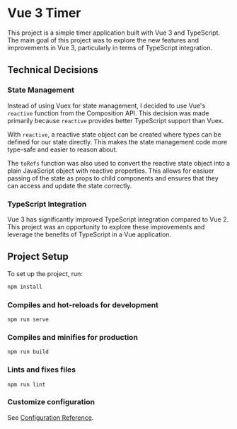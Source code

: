 # Vue 3 Timer

This project is a simple timer application built with Vue 3 and TypeScript. The main goal of this project was to explore the new features and improvements in Vue 3, particularly in terms of TypeScript integration.

## Technical Decisions

### State Management

Instead of using Vuex for state management, I decided to use Vue's `reactive` function from the Composition API. This decision was made primarily because `reactive` provides better TypeScript support than Vuex.

With `reactive`, a reactive state object can be created where types can be defined for our state directly. This makes the state management code more type-safe and easier to reason about.

The `toRefs` function was also used to convert the reactive state object into a plain JavaScript object with reactive properties. This allows for easiuer passing of the state as props to child components and ensures that they can access and update the state correctly.

### TypeScript Integration

Vue 3 has significantly improved TypeScript integration compared to Vue 2. This project was an opportunity to explore these improvements and leverage the benefits of TypeScript in a Vue application.


## Project Setup

To set up the project, run:

```bash
npm install
```

### Compiles and hot-reloads for development
```
npm run serve
```

### Compiles and minifies for production
```
npm run build
```

### Lints and fixes files
```
npm run lint
```

### Customize configuration
See [Configuration Reference](https://cli.vuejs.org/config/).
